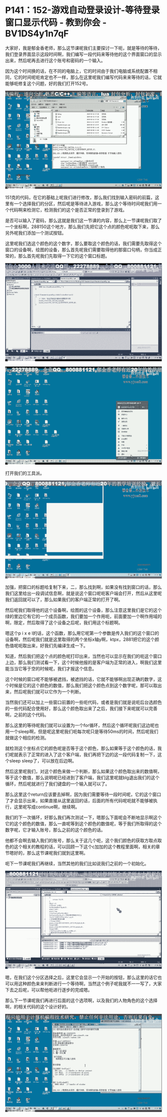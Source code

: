 # P141：152-游戏自动登录设计-等待登录窗口显示代码 - 教到你会 - BV1DS4y1n7qF

大家好，我是郁金香老师，那么这节课呢我们主要探讨一下呃，就是等待的等待，我们登录界面显示这段时间啊，我们编写一段代码来等待他的这个界面窗口的显示出来，然后呢再去进行这个账号和密码的一个输入。

因为这个时间换的话，在不同的电脑上，它的时间由于我们电脑或系统配置不相同，它的时间呢呃肯定也不一样，那么在这里呢我们编写代码来来等待的话，它就能够呃修复这个问题，好的我们打开152号。



![](img/5202555ef42d1ffc982f5e837a2fd342_1.png)

151克的代码，在它的基础上呢我们进行修改，那么我们找到输入密码的前篇，这里有一个选择我们的分区，然后呢是等待进入游戏，那么这个等待时间呢我们用一个代码啊来检测它，检测我们的这个是否正常的登录到了游戏。

是否可以输入了密码，那么这就是我们这一节课的内容，那么上一节课呢我们取了一个坐标啊，288150这个地方，那么我们先把它这个点的颜色呢呃取下来，那么另外呢我们添加一个测试按钮。

这里呢我们选这个颜色的这个数字，那么要取这个颜色的话，我们需要先取得这个窗口的设备啊，绘图的设备，那么首先呢我们需要取得他的那窗口句柄，你当成正常的，那么首先呢我们先取得一下它的这个窗口标题。



![](img/5202555ef42d1ffc982f5e837a2fd342_3.png)

![](img/5202555ef42d1ffc982f5e837a2fd342_4.png)

打开我们的工具派。

![](img/5202555ef42d1ffc982f5e837a2fd342_6.png)

加强，把窗口的标题哈复制下来，二，那么找到啊，如果没有找到窗口的话，那么我们这里给出一段调试信息啊，就是说这个窗口呢呃客户端会打开，然后从这里呢我们返回就可以了，那么如果我们的客户端正常的打开了啊。

然后呢我们取得他的这个设备啊，绘图的这个设备，那么注意这里我们是它的这个绿的里边它有它的一个成员函数，我们要加一个作用呃，前面要加一个啊作用域的啊，限定，然后取得了这个设备之后呢，我们用这个标题啊。

嗯这个p i x e l的话，这个函数，那么用它呢第一个参数是传入我们的这个窗口的设备啊，然后呢我们就是这里取得的两个坐标x轴y啊，ktpx，2881把它的这个颜色值呢呃取出来，好我们先编译生成一下。

知道，然后我们把这个点的颜色呢打印出来，当然也可以显示在我们的呃这个窗口上边，那么我们测试看一下，这个时候他报的是客户端为正常的进入，啊我们这里能当当它等于空的时候呢，我们才报这个信息。

这个时候的窗口呢不能够被遮挡，被遮挡的话，它就不能够啊出现正确的数字，这个时候是它的这个颜色的数值，那么我们把这个颜色点到这个数字呢，那可以取出来，然后呢我们就可以它作为一个判断。

当然我们还可以加上一些窗口前置的一些呃代码，或者是我们就是说呃后台选颜色的一些代码配合使用好，那么这个颜色取出来了之后，我们接下来呢就可以完善啊，之前的这个代码。

那么这里的等待呢我们就可以设置为一个for循环，然后这个循环呢我们这边呢也用一个sleep啊，但是呢这里呢我们呃每次呢只是等待50ms的时间，然后呢我们就做这个相应的检测。

就检测这个坐标点它的颜色呢是否等于这个颜色，那么如果等于这个颜色的话，我们呢就表示了正常的进入了这个客户端，我们再把下边的这一段代码复制一下，这个sleep sleep了，可以放在后边啊。

然后这里呢我们，对这个颜色来做一个判断，那么如果这个颜色取出来的数值啊，等于这个数值，那么说明呢已经进到了客户端，我们这里呢就blg退出我们的这个循环，然后呢就进行了我们键盘的一个输入就可以了。

那么这里这个return应该要去掉啊，因为我们需要等待一段时间呢，它的这个窗口了才会显示出来，如果直接从这里返回的话，后面的所有代码呢呃就不能够被执行，这里呢写成continue啊，继续啊。

我们的下一次循环，好那么我们再次测试一下，嗯那么下面呢会不断地显示啊这个它的这个颜色的数值，那么一直呢等到这个颜色的数值呢，等于我们所取得的这个数字呢，它才输入账号，那么之前的这个颜色的话。

他都不会啊去输入我们的账号，那么关于这几个呃，这个我们颜色的获取方取点取色的这个相关的教程的话，可以回顾一下这个c加加的这个教程里面啊，相关的章节嗯好的，那么这节课呢我们就到这里啊。

呃下一节课呢我们再继续，当然其他的我们比如说我们之前的一个初始化。

![](img/5202555ef42d1ffc982f5e837a2fd342_8.png)

嗯，在我们这个分区选择之后，这里它会显示一个开始的按钮，那么这里的话它也可以用这种颜色来来判断进行一个等待啊，当然这个例子呢我就不一一写了，大家下去之后呢，可以帮他呃进行逐步的完成嗯。

那么下一节课呢我们再进行后面的这个选项啊，以及我们的人物角色的这个选择啊，的相关代码的这个设计好的。

![](img/5202555ef42d1ffc982f5e837a2fd342_10.png)
